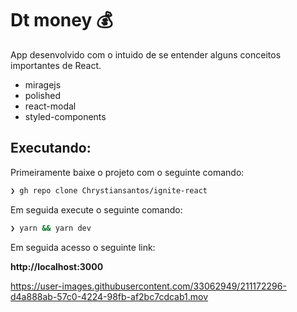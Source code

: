 # Dt money 💰

App desenvolvido com o intuido de se entender alguns conceitos importantes de React.

 - miragejs
 - polished
 - react-modal
 - styled-components

## Executando:

Primeiramente baixe o projeto com o seguinte comando:

```bash
❯ gh repo clone Chrystiansantos/ignite-react
```
Em seguida execute o seguinte comando:

```bash
❯ yarn && yarn dev
```
Em seguida acesso o seguinte link:

**http://localhost:3000**

https://user-images.githubusercontent.com/33062949/211172296-d4a888ab-57c0-4224-98fb-af2bc7cdcab1.mov

